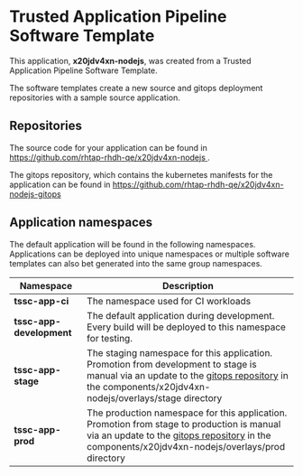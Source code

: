 # Trusted Application Pipeline Software Template

This application, **x20jdv4xn-nodejs**, was created from a Trusted Application Pipeline Software Template.

The software templates create a new source and gitops deployment repositories with a sample source application. 

## Repositories

The source code for your application can be found in [https://github.com/rhtap-rhdh-qe/x20jdv4xn-nodejs ](https://github.com/rhtap-rhdh-qe/x20jdv4xn-nodejs ).
 
The gitops repository, which contains the kubernetes manifests for the application can be found in 
[https://github.com/rhtap-rhdh-qe/x20jdv4xn-nodejs-gitops ](https://github.com/rhtap-rhdh-qe/x20jdv4xn-nodejs-gitops ) 

## Application namespaces 

The default application will be found in the following namespaces. Applications can be deployed into unique namespaces or multiple software templates can also bet generated into the same group namespaces.  

|  Namespace   |  Description   |  
| -------- | -------- |
| **tssc-app-ci** | The namespace used for CI workloads |
| **tssc-app-development** | The default application during development. Every build will be deployed to this namespace for testing. |
| **tssc-app-stage** | The staging namespace for this application. Promotion from development to stage is manual via an update to the [gitops repository](https://github.com/rhtap-rhdh-qe/x20jdv4xn-nodejs-gitops ) in the components/x20jdv4xn-nodejs/overlays/stage directory |
| **tssc-app-prod** | The production namespace for this application. Promotion from stage to production is manual via an update to the [gitops repository](https://github.com/rhtap-rhdh-qe/x20jdv4xn-nodejs-gitops ) in the components/x20jdv4xn-nodejs/overlays/prod directory |